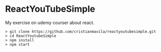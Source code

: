 # ReactYouTubeSimple

My exercise on udemy courser about react.

```
> git clone https://github.com/cristianmavila/reactyoutubesimple.git
> cd ReactYoutubeSimple
> npm install
> npm start
```

